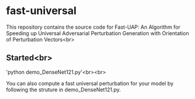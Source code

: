 # fast-universal

This repository contains the source code for Fast-UAP: An Algorithm for Speeding up Universal Adversarial Perturbation Generation with Orientation of Perturbation Vectors\<br>

Started\<br>
-------
'python demo_DenseNet121.py'\<br>\<br>

You can also compute a fast universal perturbation for your model by following the struture in demo_DenseNet121.py.
